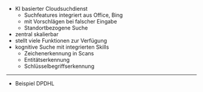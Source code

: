 
- KI basierter Cloudsuchdienst
  - Suchfeatures integriert aus Office, Bing
  - mit Vorschlägen bei falscher Eingabe
  - Standortbezogene Suche 
- zentral skalierbar
- stellt viele Funktionen zur Verfügung
- kognitive Suche mit integrierten Skills
  - Zeichenerkennung in Scans
  - Entitätserkennung
  - Schlüsselbegriffserkennung
--- 
- Beispiel DPDHL